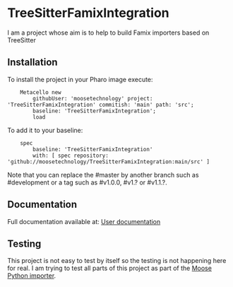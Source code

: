 # TreeSitterFamixIntegration

I am a project whose aim is to help to build Famix importers based on TreeSitter

## Installation

To install the project in your Pharo image execute:

```Smalltalk
    Metacello new
    	githubUser: 'moosetechnology' project: 'TreeSitterFamixIntegration' commitish: 'main' path: 'src';
    	baseline: 'TreeSitterFamixIntegration';
    	load
```

To add it to your baseline:

```Smalltalk
    spec
    	baseline: 'TreeSitterFamixIntegration'
    	with: [ spec repository: 'github://moosetechnology/TreeSitterFamixIntegration:main/src' ]
```

Note that you can replace the #master by another branch such as #development or a tag such as #v1.0.0, #v1.? or #v1.1.?.

## Documentation 

Full documentation available at: [User documentation](resources/docs/UserDocumentation.md)

## Testing

This project is not easy to test by itself so the testing is not happening here for real. 
I am trying to test all parts of this project as part of the [Moose Python importer](https://github.com/moosetechnology/MoosePy).
